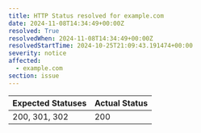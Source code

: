 ```yaml
---
title: HTTP Status resolved for example.com
date: 2024-11-08T14:34:49+00:00Z
resolved: True
resolvedWhen: 2024-11-08T14:34:49+00:00Z
resolvedStartTime: 2024-10-25T21:09:43.191474+00:00
severity: notice
affected:
  - example.com
section: issue
---
```


| Expected Statuses | Actual Status  |
|-------------------|----------------|
| 200, 301, 302 | 200 |
